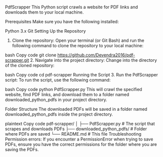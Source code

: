 PdfScrapper
This Python script crawls a website for PDF links and downloads them to your local machine.

Prerequisites
Make sure you have the following installed:

Python 3.x
Git
Setting Up the Repository
1. Clone the repository:
Open your terminal (or Git Bash) and run the following command to clone the repository to your local machine:

bash
Copy code
git clone https://github.com/Devendra2016/pdf-scrapper.git
2. Navigate into the project directory:
Change into the directory of the cloned repository:

bash
Copy code
cd pdf-scrapper
Running the Script
3. Run the PdfScrapper script:
To run the script, use the following command:

bash
Copy code
python PdfScrapper.py
This will crawl the specified website, find PDF links, and download them to a folder named downloaded_python_pdfs in your project directory.

Folder Structure
The downloaded PDFs will be saved in a folder named downloaded_python_pdfs inside the project directory.

plaintext
Copy code
pdf-scrapper/
│
├── PdfScrapper.py      # The script that scrapes and downloads PDFs
├── downloaded_python_pdfs/   # Folder where PDFs are saved
└── README.md          # This file
Troubleshooting
Permission errors: If you encounter a PermissionError when trying to save PDFs, ensure you have the correct permissions for the folder where you are saving the PDFs.
